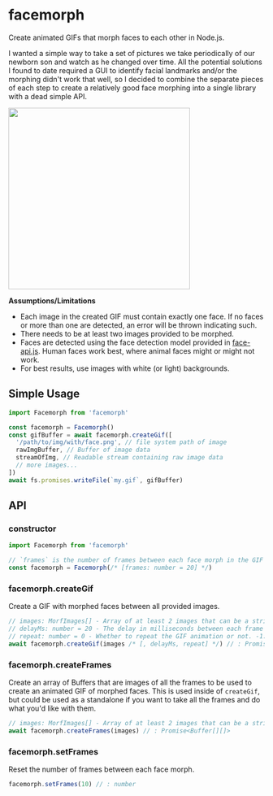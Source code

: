 # facemorph

Create animated GIFs that morph faces to each other in Node.js.

I wanted a simple way to take a set of pictures we take periodically of our newborn son and watch as he changed over time. All the potential solutions I found to date required a GUI to identify facial landmarks and/or the morphing didn't work that well, so I decided to combine the separate pieces of each step to create a relatively good face morphing into a single library with a dead simple API.

<img src="https://user-images.githubusercontent.com/13718950/95856421-fc237580-0d27-11eb-9e0c-12330660ccf5.gif" width="357">

**Assumptions/Limitations**

- Each image in the created GIF must contain exactly one face. If no faces or more than one are detected, an error will be thrown indicating such.
- There needs to be at least two images provided to be morphed.
- Faces are detected using the face detection model provided in [face-api.js](https://github.com/justadudewhohacks/face-api.js/). Human faces work best, where animal faces might or might not work.
- For best results, use images with white (or light) backgrounds.

## Simple Usage

```js
import Facemorph from 'facemorph'

const facemorph = Facemorph()
const gifBuffer = await facemorph.createGif([
  '/path/to/img/with/face.png', // file system path of image
  rawImgBuffer, // Buffer of image data
  streamOfImg, // Readable stream containing raw image data
  // more images...
])
await fs.promises.writeFile(`my.gif`, gifBuffer)
```

## API

### constructor

```js
import Facemorph from 'facemorph'

// `frames` is the number of frames between each face morph in the GIF
const facemorph = Facemorph(/* [frames: number = 20] */)
```

### facemorph.createGif

Create a GIF with morphed faces between all provided images.

```js
// images: MorfImages[] - Array of at least 2 images that can be a string, Readable stream, or raw Buffer
// delayMs: number = 20 - The delay in milliseconds between each frame
// repeat: number = 0 - Whether to repeat the GIF animation or not. -1: no repeat, 0 repeat
await facemorph.createGif(images /* [, delayMs, repeat] */) // : Promise<Buffer>
```

### facemorph.createFrames

Create an array of Buffers that are images of all the frames to be used
to create an animated GIF of morphed faces. This is used inside of `createGif`,
but could be used as a standalone if you want to take all the frames and do what
you'd like with them.

```js
// images: MorfImages[] - Array of at least 2 images that can be a string, Readable stream, or raw Buffer
await facemorph.createFrames(images) // : Promise<Buffer[][]>
```

### facemorph.setFrames

Reset the number of frames between each face morph.

```js
facemorph.setFrames(10) // : number
```
